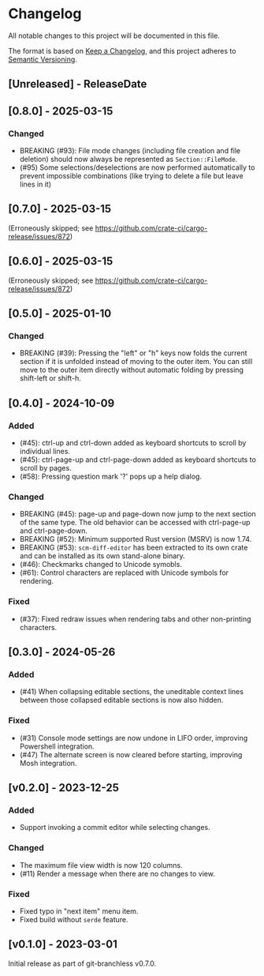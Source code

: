 # Changelog

All notable changes to this project will be documented in this file.

The format is based on [Keep a Changelog](https://keepachangelog.com/en/1.0.0/),
and this project adheres to [Semantic Versioning](https://semver.org/spec/v2.0.0.html).

<!-- next-header -->

## [Unreleased] - ReleaseDate

## [0.8.0] - 2025-03-15

### Changed

- BREAKING (#93): File mode changes (including file creation and file deletion) should now always be represented as `Section::FileMode`.
- (#95) Some selections/deselections are now performed automatically to prevent impossible combinations (like trying to delete a file but leave lines in it)

## [0.7.0] - 2025-03-15

(Erroneously skipped; see https://github.com/crate-ci/cargo-release/issues/872)

## [0.6.0] - 2025-03-15

(Erroneously skipped; see https://github.com/crate-ci/cargo-release/issues/872)

## [0.5.0] - 2025-01-10

### Changed

- BREAKING (#39): Pressing the "left" or "h" keys now folds the current section if it is unfolded instead of moving to the outer item. You can still move to the outer item directly without automatic folding by pressing shift-left or shift-h.

## [0.4.0] - 2024-10-09

### Added

- (#45): ctrl-up and ctrl-down added as keyboard shortcuts to scroll by individual lines.
- (#45): ctrl-page-up and ctrl-page-down added as keyboard shortcuts to scroll by pages.
- (#58): Pressing question mark '?' pops up a help dialog.

### Changed

- BREAKING (#45): page-up and page-down now jump to the next section of the same type. The old behavior can be accessed with ctrl-page-up and ctrl-page-down.
- BREAKING (#52): Minimum supported Rust version (MSRV) is now 1.74.
- BREAKING (#53): `scm-diff-editor` has been extracted to its own crate and can be installed as its own stand-alone binary.
- (#46): Checkmarks changed to Unicode symobls.
- (#61): Control characters are replaced with Unicode symbols for rendering.

### Fixed

- (#37): Fixed redraw issues when rendering tabs and other non-printing characters.

## [0.3.0] - 2024-05-26

### Added

- (#41) When collapsing editable sections, the uneditable context lines between those collapsed editable sections is now also hidden.

### Fixed

- (#31) Console mode settings are now undone in LIFO order, improving Powershell integration.
- (#47) The alternate screen is now cleared before starting, improving Mosh integration.

## [v0.2.0] - 2023-12-25

### Added

- Support invoking a commit editor while selecting changes.

### Changed

- The maximum file view width is now 120 columns.
- (#11) Render a message when there are no changes to view.

### Fixed

- Fixed typo in "next item" menu item.
- Fixed build without `serde` feature.

## [v0.1.0] - 2023-03-01

Initial release as part of git-branchless v0.7.0.
